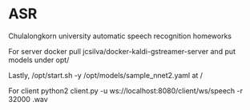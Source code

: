 # ASR
Chulalongkorn university automatic speech recognition homeworks

For server
docker pull jcsilva/docker-kaldi-gstreamer-server
and put models under opt/

Lastly, /opt/start.sh -y /opt/models/sample_nnet2.yaml at /

For client
python2 client.py -u ws://localhost:8080/client/ws/speech -r 32000 <testfile>.wav
